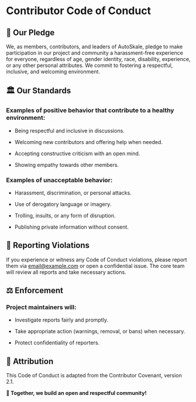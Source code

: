 # Contributor Code of Conduct

## 📜 Our Pledge

We, as members, contributors, and leaders of AutoSkale, pledge to make participation in our project and community a harassment-free experience for everyone, regardless of age, gender identity, race, disability, experience, or any other personal attributes. We commit to fostering a respectful, inclusive, and welcoming environment.

## 🏛️ Our Standards

### Examples of positive behavior that contribute to a healthy environment:

- Being respectful and inclusive in discussions.

- Welcoming new contributors and offering help when needed.

- Accepting constructive criticism with an open mind.

- Showing empathy towards other members.

### Examples of unacceptable behavior:

- Harassment, discrimination, or personal attacks.

- Use of derogatory language or imagery.

- Trolling, insults, or any form of disruption.

- Publishing private information without consent.

## 📢 Reporting Violations

If you experience or witness any Code of Conduct violations, please report them via email@example.com or open a confidential issue. The core team will review all reports and take necessary actions.

## ⚖️ Enforcement

### Project maintainers will:

- Investigate reports fairly and promptly.

- Take appropriate action (warnings, removal, or bans) when necessary.

- Protect confidentiality of reporters.

## 🔗 Attribution

This Code of Conduct is adapted from the Contributor Covenant, version 2.1.

**🌟 Together, we build an open and respectful community!**


